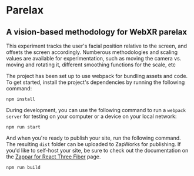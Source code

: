 # Parelax
## A vision-based methodology for WebXR parelax

This experiment tracks the user's facial position relative to the screen, and offsets the screen accordingly.
Numberous methodologies and scaling values are available for experimentation, such as moving the camera vs. moving and rotating it, different smoothing functions for the scale, etc

The project has been set up to use webpack for bundling assets and code. To get started, install the project's dependencies by running the following command:
```
npm install
```

During development, you can use the following command to run a `webpack server` for testing on your computer or a device on your local network:
```
npm run start
```

And when you're ready to publish your site, run the following command. The resulting `dist` folder can be uploaded to ZapWorks for publishing. If you'd like to self-host your site, be sure to check out the documentation on the [Zappar for React Three Fiber](https://www.npmjs.com/package/@zappar/zappar-react-three-fiber) page.
```
npm run build
```
